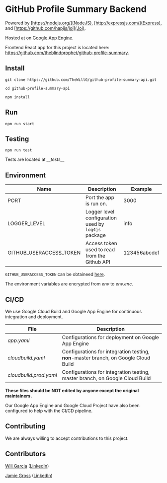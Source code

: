# GitHub Profile Summary Backend
Powered by [https://nodejs.org/](NodeJS), [http://expressjs.com/](Express), and [https://github.com/hapijs/joi](Joi).

Hosted at on [Google App Engine](https://cloud.google.com/appengine/).

Frontend React app for this project is located here: https://github.com/theblindprophet/github-profile-summary.

## Install

`git clone https://github.com/TheWillG/github-profile-summary-api.git`

`cd github-profile-summary-api`

`npm install`

## Run

`npm run start`

## Testing

`npm run test`

Tests are located at *\_\_tests__*

## Environment

| Name | Description | Example |
|------|-------------|--------|
| PORT | Port the app is run on. | 3000 |
| LOGGER_LEVEL | Logger level configuration used by `log4js` package | info |
| GITHUB_USERACCESS_TOKEN | Access token used to read from the Github API | 123456abcdef

`GITHUB_USERACCESS_TOKEN` can be obtaineed [here](https://help.github.com/articles/creating-a-personal-access-token-for-the-command-line/).

The environment variables are encrypted from *env* to *env.enc*.

## CI/CD

We use Google Cloud Build and Google App Engine for continuous integration and deployment.

| File | Description |
|------|-------------|
| *app.yaml* | Configurations for deployment on Google App Engine |
| *cloudbuild.yaml* | Configurations for integration testing, **non**-master branch, on Google Cloud Build |
| *cloudbuild.prod.yaml* | Configurations for integration testing, master branch, on Google Cloud Build |

**These files should be NOT edited by anyone except the original maintainers.**

Our Google App Engine and Google Cloud Project have also been configured to help with the CI/CD pipeline.

## Contributing

We are always willing to accept contributions to this project.

## Contributors

[Will Garcia](https://github.com/thewillg/) ([LinkedIn](https://www.linkedin.com/in/thewillg/))

[Jamie Gross](https://github.com/theblindprophet/) ([LinkedIn](https://www.linkedin.com/in/james-l-gross/))
